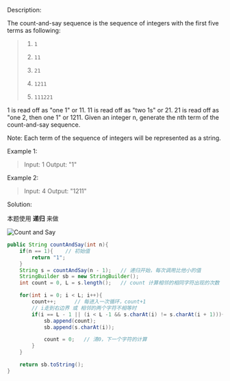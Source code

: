 Description:

The count-and-say sequence is the sequence of integers with the first five terms as following:

> 1.     1
> 2.     11
> 3.     21
> 4.     1211
> 5.     111221

1 is read off as "one 1" or 11.
11 is read off as "two 1s" or 21.
21 is read off as "one 2, then one 1" or 1211.
Given an integer n, generate the nth term of the count-and-say sequence.

Note: Each term of the sequence of integers will be represented as a string.

Example 1:

>Input: 1
Output: "1"

Example 2:

>Input: 4
Output: "1211"

Solution:

本题使用 **递归** 来做

![Count and Say](http://7xnyvm.com1.z0.glb.clouddn.com/LeetCode-38.jpg)

```java
public String countAndSay(int n){
	if(n == 1){    // 初始值
		return "1";
	}
	String s = countAndSay(n - 1);   // 递归开始，每次调用比他小的值
	StringBuilder sb = new StringBuilder();
	int count = 0, L = s.length();   // count 计算相邻的相同字符出现的次数

	for(int i = 0; i < L; i++){
		count++;      // 每进入一次循环，count+1
		// i走到右边界 或 相邻的两个字符不相等时
		if(i == L - 1 || (i < L -1 && s.charAt(i) != s.charAt(i + 1))){ 
			sb.append(count);
			sb.append(s.charAt(i));

			count = 0;   // 清0，下一个字符的计算
		}
	}

	return sb.toString();
}
```